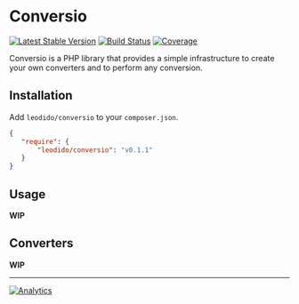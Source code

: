 Conversio
=========

[![Latest Stable Version](http://img.shields.io/packagist/v/leodido/conversio.svg?style=flat-square)](https://packagist.org/packages/leodido/conversio) [![Build Status](https://img.shields.io/travis/leodido/conversio.svg?style=flat-square)](https://travis-ci.org/leodido/conversio) [![Coverage](http://img.shields.io/coveralls/leodido/conversio.svg?style=flat-square)](https://coveralls.io/r/leodido/conversio)

Conversio is a PHP library that provides a simple infrastructure to create your own converters and to perform any conversion.

Installation
------------

Add `leodido/conversio` to your `composer.json`.

```json
{
   "require": {
       "leodido/conversio": "v0.1.1"
   }
}
```

Usage
-----

**WIP**

Converters
----------

**WIP**

---

[![Analytics](https://ga-beacon.appspot.com/UA-49657176-1/conversio)](https://github.com/igrigorik/ga-beacon)
